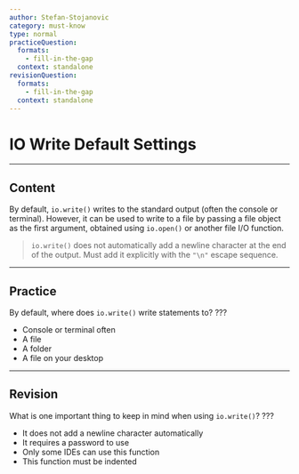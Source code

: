 ```yaml
---
author: Stefan-Stojanovic
category: must-know
type: normal
practiceQuestion:
  formats:
    - fill-in-the-gap
  context: standalone
revisionQuestion:
  formats:
    - fill-in-the-gap
  context: standalone
---
```


# IO Write Default Settings

---
## Content

By default, `io.write()` writes to the standard output (often the console or terminal). However, it can be used to write to a file by passing a file object as the first argument, obtained using `io.open()` or another file I/O function.

> `io.write()` does not automatically add a newline character at the end of the output. Must add it explicitly with the `"\n"` escape sequence.

---

## Practice

By default, where does `io.write()` write statements to? ???

- Console or terminal often
- A file
- A folder
- A file on your desktop

---

## Revision

What is one important thing to keep in mind when using `io.write()`? ???

- It does not add a newline character automatically
- It requires a password to use
- Only some IDEs can use this function
- This function must be indented
